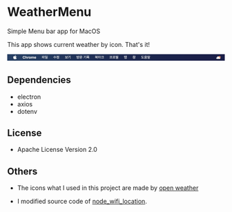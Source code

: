 # WeatherMenu

Simple Menu bar app for MacOS

This app shows current weather by icon. That's it!

![screenshot](./files/screenshot.png)

## Dependencies

- electron
- axios
- dotenv

## License

- Apache License Version 2.0

## Others

- The icons what I used in this project are made by [open weather](https://openweathermap.org/)

- I modified source code of [node_wifi_location](https://github.com/swdyh/node_wifi_location).
